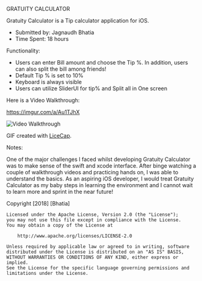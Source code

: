 GRATUITY CALCULATOR

Gratuity Calculator is a Tip calculator application for iOS. 

* Submitted by: Jagnaudh Bhatia
* Time Spent: 18 hours

Functionality:

* Users can enter Bill amount and choose the Tip %. In addition, users can also split the bill among friends!
* Default Tip % is set to 10%
* Keyboard is always visible
* Users can utilize SliderUI for tip% and Split all in One screen

Here is a Video Walkthrough:

https://imgur.com/a/Au1TJhX

<img src='http://i.imgur.com/a/Au1TJhX.gif' title='Video Walkthrough' width='' alt='Video Walkthrough' />

GIF created with [LiceCap](http://www.cockos.com/licecap/).

Notes:

One of the major challenges I faced whilst developing Gratuity Calculator was to make sense of the swift and xcode interface.
After binge watching a couple of walkthrough videos and practicing hands on, I was able to understand the basics. As an aspiring iOS developer, I would treat Gratuity Calculator as my baby steps in learning the environment and I cannot wait to learn more and sprint in the near future! 

Copyright [2018] [Bhatia]

    Licensed under the Apache License, Version 2.0 (the "License");
    you may not use this file except in compliance with the License.
    You may obtain a copy of the License at

        http://www.apache.org/licenses/LICENSE-2.0

    Unless required by applicable law or agreed to in writing, software
    distributed under the License is distributed on an "AS IS" BASIS,
    WITHOUT WARRANTIES OR CONDITIONS OF ANY KIND, either express or implied.
    See the License for the specific language governing permissions and
    limitations under the License.


